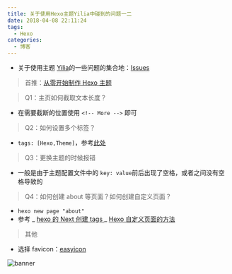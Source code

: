 ```yaml
---
title: 关于使用Hexo主题Yilia中碰到的问题一二
date: 2018-04-08 22:11:24
tags:
  - Hexo
categories:
  - 博客
---
```


- 关于使用主题 [Yilia](https://github.com/litten/hexo-theme-yilia)的一些问题的集合地：[Issues](https://github.com/litten/hexo-theme-yilia/issues)

> 首推：[从零开始制作 Hexo 主题 ](http://www.ahonn.me/2016/12/15/create-a-hexo-theme-from-scratch/)

<!-- more -->

> Q1：主页如何截取文本长度？

- 在需要截断的位置使用 `<!-- More -->` 即可

> Q2：如何设置多个标签？

- `tags: [Hexo,Theme]`，参考[此处](https://www.zhihu.com/question/48934747/answer/113403121)

> Q3：更换主题的时候报错

- 一般是由于主题配置文件中的 `key: value`前后出现了空格，或者之间没有空格导致的

> Q4：如何创建 about 等页面？如何创建自定义页面？

- `hexo new page "about"`
- 参考
  _ [hexo 的 Next 创建 tags ](https://blog.csdn.net/lcyaiym/article/details/76762105?locationNum=5&fps=1)
  _ [Hexo 自定义页面的方法 ](https://refined-x.com/2017/07/10/Hexo%E8%87%AA%E5%AE%9A%E4%B9%89%E9%A1%B5%E9%9D%A2%E7%9A%84%E6%96%B9%E6%B3%95/)

> 其他

- 选择 favicon：[easyicon](http://www.easyicon.net/language.zh-cn/)

![banner](/img/about-bg.jpg)
